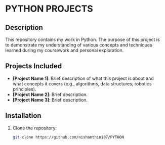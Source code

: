 # PYTHON PROJECTS

## Description
This repository contains my work in Python. The purpose of this project is to demonstrate my understanding of various concepts and techniques learned during my coursework and personal exploration.

## Projects Included
- **[Project Name 1]**: Brief description of what this project is about and what concepts it covers (e.g., algorithms, data structures, robotics principles).
- **[Project Name 2]**: Brief description.
- **[Project Name 3]**: Brief description.

## Installation
1. Clone the repository:
   ```bash
   git clone https://github.com/nishanthini07/PYTHON
